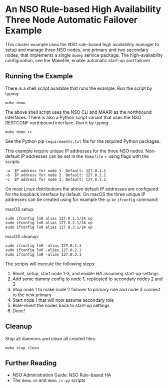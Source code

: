 An NSO Rule-based High Availability Three Node Automatic Failover Example
=========================================================================

This cluster example uses the NSO rule-based high availability manager to setup
and manage three NSO nodes, one primary and two secondary nodes, that
implements a single `dummy` service package. The high-availability
configuration, see the Makefile, enable automatic start-up and failover.

Running the Example
-------------------

There is a shell script available that runs the example. Run the script by
typing:

    make demo

The above shell script uses the NSO CLI and MAAPI as the northbound interfaces.
There is also a Python script variant that uses the NSO RESTCONF northbound
interface. Run it by typing:

    make demo-rc

See the Python pip `requirements.txt` file for the required Python packages.

This example require unique IP addresses for the three NSO nodes.
Non-default IP addresses can be set in the` Makefile` + using flags with the
scripts:

    -a  IP address for node 1. Default: 127.0.1.1
    -b  IP address for node 2. Default: 127.0.2.1
    -c  IP address for node 3. Default: 127.0.3.1

On most Linux distributions the above default IP addresses are configured for
the loopback interface by default. On macOS the three unique IP addresses can
be created using for example the `ip` or `ifconfig` command:

macOS setup:

    sudo ifconfig lo0 alias 127.0.1.1/24 up
    sudo ifconfig lo0 alias 127.0.2.1/24 up
    sudo ifconfig lo0 alias 127.0.3.1/24 up

macOS cleanup:

    sudo ifconfig lo0 -alias 127.0.1.1
    sudo ifconfig lo0 -alias 127.0.2.1
    sudo ifconfig lo0 -alias 127.0.3.1

The scripts will execute the following steps:

1. Reset, setup, start node 1-3, and enable HA assuming start-up settings
2. Add some dummy config to node 1, replicated to secondary nodes 2 and 3
3. Stop node 1 to make node 2 failover to primary role and node 3 connect to
   the new primary
4. Start node 1 that will now assume secondary role
5. Role-revert the nodes back to start-up settings
6. Done!

Cleanup
-------

Stop all daemons and clean all created files:

    make stop clean

Further Reading
---------------

+ NSO Administration Guide: NSO Rule-based HA
+ The `demo.sh` and `demo_rc.py` scripts
